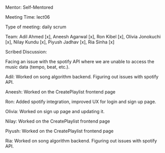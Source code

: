 Mentor: Self-Mentored

Meeting Time: lect06

Type of meeting: daily scrum

Team: Adil Ahmed [x], Aneesh Agarwal [x], Ron Kibel [x], Olivia Jonokuchi [x], Nilay Kundu [x], Piyush Jadhav [x], Ria Sinha [x]

Scribed Discussion:

Facing an issue with the spotify API where we are unable to access the music data (tempo, beat, etc.). 


Adil: Worked on song algorithm backend. Figuring out issues with spotify API.

Aneesh: Worked on the CreatePlaylist frontend page 

Ron: Added spotify integration, improved UX for login and sign up page.

Olivia: Worked on sign up page and updating it.

Nilay: Worked on the CreatePlaylist frontend page 

Piyush: Worked on the CreatePlaylist frontend page 

Ria: Worked on song algorithm backend. Figuring out issues with spotify API.
